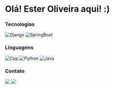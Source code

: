 # Olá! Ester Oliveira aqui! :)
### Tecnologias
![Django](https://img.shields.io/badge/-Django-000?&logo=django)
![SpringBoot](https://img.shields.io/badge/-SpringBoot-000?&logo=springboot)

### Linguagens
![Cpp](https://img.shields.io/badge/-C++-000?&logo=cplusplus&logoColor=blue)
![Python](https://img.shields.io/badge/-Python-000?&logo=Python)
![Java](https://img.shields.io/badge/-Java-000?&logo=java)

### Contato
[![](https://img.shields.io/badge/-Gmail-000?&logo=gmail)](mailto:oliver.ester.2004@gmail.com)
[![](https://img.shields.io/badge/-LinkedIn-000?&logo=linkedin&logoColor=blue)](https://www.linkedin.com/in/ester-oliveira-melo)





